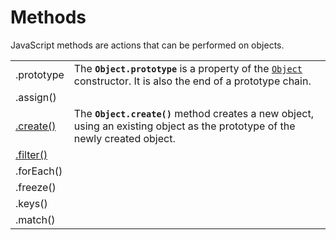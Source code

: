 # Methods

JavaScript methods are actions that can be performed on objects.

|  |  |
| :--- | :--- |
| .prototype | The **`Object.prototype`** is a property of the [`Object`](https://developer.mozilla.org/en-US/docs/Web/JavaScript/Reference/Global_Objects/Object) constructor. It is also the end of a prototype chain. |
| .assign\(\) |  |
| [.create\(\)](https://developer.mozilla.org/en-US/docs/Web/JavaScript/Reference/Global_Objects/Object/create) | The **`Object.create()`** method creates a new object, using an existing object as the prototype of the newly created object. |
| [.filter\(\)](https://medium.com/better-programming/javascript-tips-1-the-filter-method-for-object-properties-a2d6869b5127) |  |
| .forEach\(\) |  |
| .freeze\(\) |  |
| .keys\(\) |  |
| .match\(\) |  |

